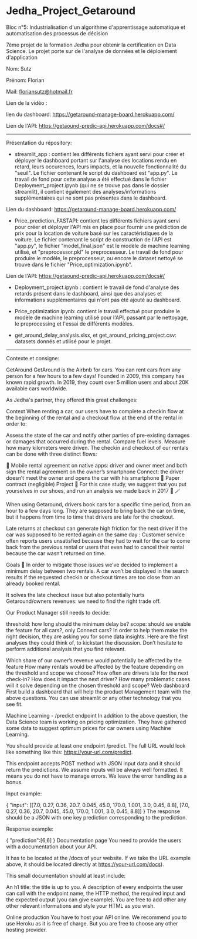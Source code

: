 # Jedha_Project_Getaround

Bloc n°5: Industrialisation d'un algorithme d'apprentissage automatique et automatisation des processus de décision

7ème projet de la formation Jedha pour obtenir la certification en Data Science. Le projet porte sur de l'analyse de données et le déploiement d'application

Nom: Sutz

Prénom: Florian

Mail: floriansutz@hotmail.fr

Lien de la vidéo :

lien du dashboard: https://getaround-manage-board.herokuapp.com/

Lien de l'API: https://getaound-predic-api.herokuapp.com/docs#/

-----------------------------------

Présentation du répository:

- streamlit_app : contient les différents fichiers ayant servi pour créer et déployer le dashboard portant sur l'analyse des locations rendu en retard, leurs occurences, leurs impacts, et la nouvelle fonctionnalité du "seuil". Le fichier contenant le script du dashboard est "app.py".
Le travail de fond pour cette analyse a été effectué dans le fichier Deployment_project.ipynb (qui ne se trouve pas dans le dossier streamlit), il contient également des analyses/informations supplémentaires qui ne sont pas présentes dans le dashboard. 

Lien du dashboard: https://getaround-manage-board.herokuapp.com/

- Price_prediction_FASTAPI: contient les différents fichiers ayant servi pour créer et déployer l'API mis en place pour fournir une prédiction de prix pour la location de voiture basé sur les caractéristiques de la voiture. Le fichier contenant le script de construction de l'API est "app.py", le fichier "model_final.json" est le modèle de machine learning utilisé, et "preprocessor.pkl" le preprocesseur. 
Le travail de fond pour produire le modèle, le preprocesseur, ou encore le dataset nettoyé se trouve dans le fichier "Price_optimization.ipynb".

Lien de l'API: https://getaound-predic-api.herokuapp.com/docs#/

- Deployment_project.ipynb : contient le travail de fond d'analyse des retards présent dans le dashboard, ainsi que des analyses et informations supplémentaires qui n'ont pas été ajouté au dashboard.

- Price_optimization.ipynb: contient le travail effectué pour produire le modèle de machine learning utilisé pour l'API, passant par le nettoyage, le preprocessing et l'essai de différents modèles. 

- get_around_delay_analysis.xlsx, et get_around_pricing_project.csv: datasets donnés et utilisé pour le projet.


------------------------------------------------------------------

Contexte et consigne: 

GetAround
GetAround is the Airbnb for cars. You can rent cars from any person for a few hours to a few days! Founded in 2009, this company has known rapid growth. In 2019, they count over 5 million users and about 20K available cars worldwide.

As Jedha's partner, they offered this great challenges:

Context
When renting a car, our users have to complete a checkin flow at the beginning of the rental and a checkout flow at the end of the rental in order to:

Assess the state of the car and notify other parties of pre-existing damages or damages that occurred during the rental.
Compare fuel levels.
Measure how many kilometers were driven.
The checkin and checkout of our rentals can be done with three distinct flows:

📱 Mobile rental agreement on native apps: driver and owner meet and both sign the rental agreement on the owner’s smartphone
Connect: the driver doesn’t meet the owner and opens the car with his smartphone
📝 Paper contract (negligible)
Project 🚧
For this case study, we suggest that you put yourselves in our shoes, and run an analysis we made back in 2017 🔮 🪄

When using Getaround, drivers book cars for a specific time period, from an hour to a few days long. They are supposed to bring back the car on time, but it happens from time to time that drivers are late for the checkout.

Late returns at checkout can generate high friction for the next driver if the car was supposed to be rented again on the same day : Customer service often reports users unsatisfied because they had to wait for the car to come back from the previous rental or users that even had to cancel their rental because the car wasn’t returned on time.

Goals 🎯
In order to mitigate those issues we’ve decided to implement a minimum delay between two rentals. A car won’t be displayed in the search results if the requested checkin or checkout times are too close from an already booked rental.

It solves the late checkout issue but also potentially hurts Getaround/owners revenues: we need to find the right trade off.

Our Product Manager still needs to decide:

threshold: how long should the minimum delay be?
scope: should we enable the feature for all cars?, only Connect cars?
In order to help them make the right decision, they are asking you for some data insights. Here are the first analyses they could think of, to kickstart the discussion. Don’t hesitate to perform additional analysis that you find relevant.

Which share of our owner’s revenue would potentially be affected by the feature How many rentals would be affected by the feature depending on the threshold and scope we choose?
How often are drivers late for the next check-in? How does it impact the next driver?
How many problematic cases will it solve depending on the chosen threshold and scope?
Web dashboard
First build a dashboard that will help the product Management team with the above questions. You can use streamlit or any other technology that you see fit.

Machine Learning - /predict endpoint
In addition to the above question, the Data Science team is working on pricing optimization. They have gathered some data to suggest optimum prices for car owners using Machine Learning.

You should provide at least one endpoint /predict. The full URL would look like something like this: https://your-url.com/predict.

This endpoint accepts POST method with JSON input data and it should return the predictions. We assume inputs will be always well formatted. It means you do not have to manage errors. We leave the error handling as a bonus.

Input example:

{
  "input": [[7.0, 0.27, 0.36, 20.7, 0.045, 45.0, 170.0, 1.001, 3.0, 0.45, 8.8], [7.0, 0.27, 0.36, 20.7, 0.045, 45.0, 170.0, 1.001, 3.0, 0.45, 8.8]]
}
The response should be a JSON with one key prediction corresponding to the prediction.

Response example:

{
  "prediction":[6,6]
}
Documentation page
You need to provide the users with a documentation about your API.

It has to be located at the /docs of your website. If we take the URL example above, it should be located directly at https://your-url.com/docs).

This small documentation should at least include:

An h1 title: the title is up to you.
A description of every endpoints the user can call with the endpoint name, the HTTP method, the required input and the expected output (you can give example).
You are free to add other any other relevant informations and style your HTML as you wish.

Online production
You have to host your API online. We recommend you to use Heroku as it is free of charge. But you are free to choose any other hosting provider.
